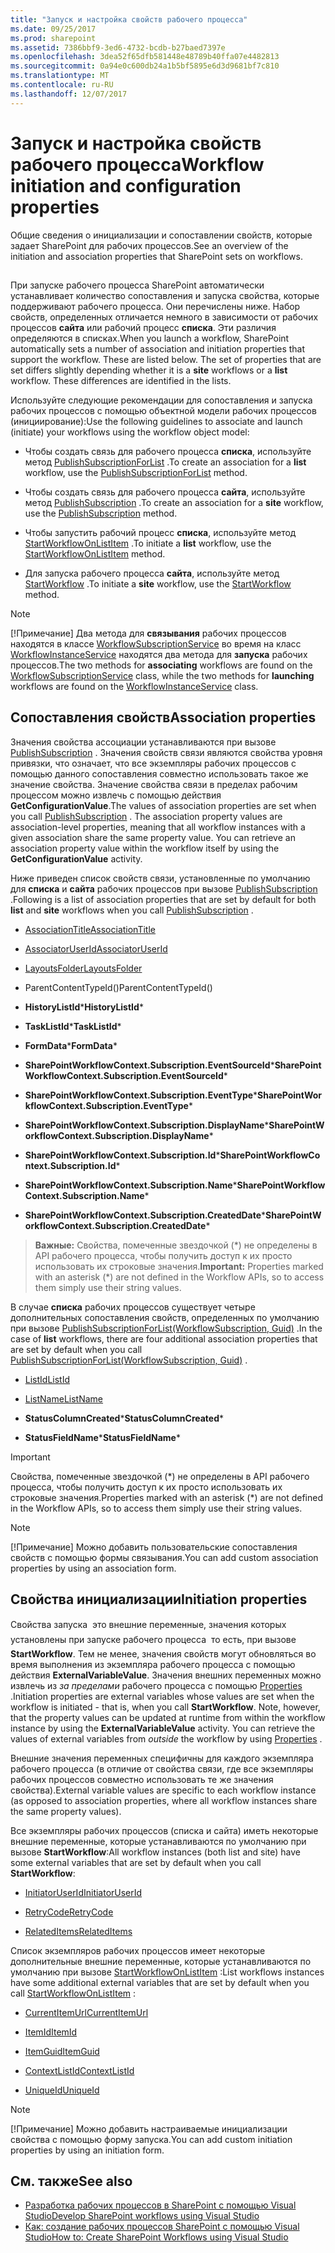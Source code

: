 ```yaml
---
title: "Запуск и настройка свойств рабочего процесса"
ms.date: 09/25/2017
ms.prod: sharepoint
ms.assetid: 7386bbf9-3ed6-4732-bcdb-b27baed7397e
ms.openlocfilehash: 3dea52f65dfb581448e48789b40ffa07e4482813
ms.sourcegitcommit: 0a94e0c600db24a1b5bf5895e6d3d9681bf7c810
ms.translationtype: MT
ms.contentlocale: ru-RU
ms.lasthandoff: 12/07/2017
---
```

# <a name="workflow-initiation-and-configuration-properties"></a><span data-ttu-id="fe4bd-102">Запуск и настройка свойств рабочего процесса</span><span class="sxs-lookup"><span data-stu-id="fe4bd-102">Workflow initiation and configuration properties</span></span>
<span data-ttu-id="fe4bd-103">Общие сведения о инициализации и сопоставлении свойств, которые задает SharePoint для рабочих процессов.</span><span class="sxs-lookup"><span data-stu-id="fe4bd-103">See an overview of the initiation and association properties that SharePoint sets on workflows.</span></span>
## 

<span data-ttu-id="fe4bd-p101">При запуске рабочего процесса SharePoint автоматически устанавливает количество сопоставления и запуска свойства, которые поддерживают рабочего процесса. Они перечислены ниже. Набор свойств, определенных отличается немного в зависимости от рабочих процессов **сайта** или рабочий процесс **списка**. Эти различия определяются в списках.</span><span class="sxs-lookup"><span data-stu-id="fe4bd-p101">When you launch a workflow, SharePoint automatically sets a number of association and initiation properties that support the workflow. These are listed below. The set of properties that are set differs slightly depending whether it is a **site** workflows or a **list** workflow. These differences are identified in the lists.</span></span>
  
    
    
<span data-ttu-id="fe4bd-108">Используйте следующие рекомендации для сопоставления и запуска рабочих процессов с помощью объектной модели рабочих процессов (инициирование):</span><span class="sxs-lookup"><span data-stu-id="fe4bd-108">Use the following guidelines to associate and launch (initiate) your workflows using the workflow object model:</span></span>
  
    
    

- <span data-ttu-id="fe4bd-109">Чтобы создать связь для рабочего процесса **списка**, используйте метод [PublishSubscriptionForList](https://msdn.microsoft.com/library/Microsoft.SharePoint.WorkflowServices.WorkflowSubscriptionService.PublishSubscriptionForList.aspx) .</span><span class="sxs-lookup"><span data-stu-id="fe4bd-109">To create an association for a **list** workflow, use the [PublishSubscriptionForList](https://msdn.microsoft.com/library/Microsoft.SharePoint.WorkflowServices.WorkflowSubscriptionService.PublishSubscriptionForList.aspx) method.</span></span>
    
  
- <span data-ttu-id="fe4bd-110">Чтобы создать связь для рабочего процесса **сайта**, используйте метод [PublishSubscription](https://msdn.microsoft.com/library/Microsoft.SharePoint.WorkflowServices.WorkflowSubscriptionService.PublishSubscription.aspx) .</span><span class="sxs-lookup"><span data-stu-id="fe4bd-110">To create an association for a **site** workflow, use the [PublishSubscription](https://msdn.microsoft.com/library/Microsoft.SharePoint.WorkflowServices.WorkflowSubscriptionService.PublishSubscription.aspx) method.</span></span>
    
  
- <span data-ttu-id="fe4bd-111">Чтобы запустить рабочий процесс **списка**, используйте метод [StartWorkflowOnListItem](https://msdn.microsoft.com/library/Microsoft.SharePoint.WorkflowServices.WorkflowInstanceService.StartWorkflowOnListItem.aspx) .</span><span class="sxs-lookup"><span data-stu-id="fe4bd-111">To initiate a **list** workflow, use the [StartWorkflowOnListItem](https://msdn.microsoft.com/library/Microsoft.SharePoint.WorkflowServices.WorkflowInstanceService.StartWorkflowOnListItem.aspx) method.</span></span>
    
  
- <span data-ttu-id="fe4bd-112">Для запуска рабочего процесса **сайта**, используйте метод [StartWorkflow](https://msdn.microsoft.com/library/Microsoft.SharePoint.WorkflowServices.WorkflowInstanceService.StartWorkflow.aspx) .</span><span class="sxs-lookup"><span data-stu-id="fe4bd-112">To initiate a **site** workflow, use the [StartWorkflow](https://msdn.microsoft.com/library/Microsoft.SharePoint.WorkflowServices.WorkflowInstanceService.StartWorkflow.aspx) method.</span></span>
    
> [!NOTE] 
> <span data-ttu-id="fe4bd-113">[!Примечание] Два метода для **связывания** рабочих процессов находятся в классе [WorkflowSubscriptionService](https://msdn.microsoft.com/library/Microsoft.SharePoint.WorkflowServices.WorkflowSubscriptionService.aspx) во время на класс [WorkflowInstanceService](https://msdn.microsoft.com/library/Microsoft.SharePoint.WorkflowServices.WorkflowInstanceService.aspx) находятся два метода для **запуска** рабочих процессов.</span><span class="sxs-lookup"><span data-stu-id="fe4bd-113">The two methods for **associating** workflows are found on the [WorkflowSubscriptionService](https://msdn.microsoft.com/library/Microsoft.SharePoint.WorkflowServices.WorkflowSubscriptionService.aspx) class, while the two methods for **launching** workflows are found on the [WorkflowInstanceService](https://msdn.microsoft.com/library/Microsoft.SharePoint.WorkflowServices.WorkflowInstanceService.aspx) class.</span></span>
  
    
    


## <a name="association-properties"></a><span data-ttu-id="fe4bd-114">Сопоставления свойств</span><span class="sxs-lookup"><span data-stu-id="fe4bd-114">Association properties</span></span>

<span data-ttu-id="fe4bd-p102">Значения свойства ассоциации устанавливаются при вызове  [PublishSubscription](https://msdn.microsoft.com/library/Microsoft.SharePoint.WorkflowServices.WorkflowSubscriptionService.PublishSubscription.aspx) . Значения свойств связи являются свойства уровня привязки, что означает, что все экземпляры рабочих процессов с помощью данного сопоставления совместно использовать такое же значение свойства. Значение свойства связи в пределах рабочим процессом можно извлечь с помощью действия **GetConfigurationValue**.</span><span class="sxs-lookup"><span data-stu-id="fe4bd-p102">The values of association properties are set when you call  [PublishSubscription](https://msdn.microsoft.com/library/Microsoft.SharePoint.WorkflowServices.WorkflowSubscriptionService.PublishSubscription.aspx) . The association property values are association-level properties, meaning that all workflow instances with a given association share the same property value. You can retrieve an association property value within the workflow itself by using the **GetConfigurationValue** activity.</span></span>
  
    
    
<span data-ttu-id="fe4bd-118">Ниже приведен список свойств связи, установленные по умолчанию для **списка** и **сайта** рабочих процессов при вызове [PublishSubscription](https://msdn.microsoft.com/library/Microsoft.SharePoint.WorkflowServices.WorkflowSubscriptionService.PublishSubscription.aspx) .</span><span class="sxs-lookup"><span data-stu-id="fe4bd-118">Following is a list of association properties that are set by default for both **list** and **site** workflows when you call [PublishSubscription](https://msdn.microsoft.com/library/Microsoft.SharePoint.WorkflowServices.WorkflowSubscriptionService.PublishSubscription.aspx) .</span></span>
  
    
    

-  [<span data-ttu-id="fe4bd-119">AssociationTitle</span><span class="sxs-lookup"><span data-stu-id="fe4bd-119">AssociationTitle</span></span>](https://msdn.microsoft.com/library/Microsoft.SharePoint.WorkflowServices.WorkflowConfigurationPropertyName.AssociationTitle.aspx)
    
  
-  [<span data-ttu-id="fe4bd-120">AssociatorUserId</span><span class="sxs-lookup"><span data-stu-id="fe4bd-120">AssociatorUserId</span></span>](https://msdn.microsoft.com/library/Microsoft.SharePoint.WorkflowServices.WorkflowConfigurationPropertyName.AssociatorUserId.aspx)
    
  
-  [<span data-ttu-id="fe4bd-121">LayoutsFolder</span><span class="sxs-lookup"><span data-stu-id="fe4bd-121">LayoutsFolder</span></span>](https://msdn.microsoft.com/library/Microsoft.SharePoint.WorkflowServices.WorkflowConfigurationPropertyName.LayoutsFolder.aspx)
    
  
-  <span data-ttu-id="fe4bd-122">ParentContentTypeId()</span><span class="sxs-lookup"><span data-stu-id="fe4bd-122">ParentContentTypeId()</span></span>
    
  
- <span data-ttu-id="fe4bd-123">**HistoryListId***</span><span class="sxs-lookup"><span data-stu-id="fe4bd-123">**HistoryListId***</span></span>
    
  
- <span data-ttu-id="fe4bd-124">**TaskListId***</span><span class="sxs-lookup"><span data-stu-id="fe4bd-124">**TaskListId***</span></span>
    
  
- <span data-ttu-id="fe4bd-125">**FormData***</span><span class="sxs-lookup"><span data-stu-id="fe4bd-125">**FormData***</span></span>
    
  
- <span data-ttu-id="fe4bd-126">**SharePointWorkflowContext.Subscription.EventSourceId***</span><span class="sxs-lookup"><span data-stu-id="fe4bd-126">**SharePointWorkflowContext.Subscription.EventSourceId***</span></span>
    
  
- <span data-ttu-id="fe4bd-127">**SharePointWorkflowContext.Subscription.EventType***</span><span class="sxs-lookup"><span data-stu-id="fe4bd-127">**SharePointWorkflowContext.Subscription.EventType***</span></span>
    
  
- <span data-ttu-id="fe4bd-128">**SharePointWorkflowContext.Subscription.DisplayName***</span><span class="sxs-lookup"><span data-stu-id="fe4bd-128">**SharePointWorkflowContext.Subscription.DisplayName***</span></span>
    
  
- <span data-ttu-id="fe4bd-129">**SharePointWorkflowContext.Subscription.Id***</span><span class="sxs-lookup"><span data-stu-id="fe4bd-129">**SharePointWorkflowContext.Subscription.Id***</span></span>
    
  
- <span data-ttu-id="fe4bd-130">**SharePointWorkflowContext.Subscription.Name***</span><span class="sxs-lookup"><span data-stu-id="fe4bd-130">**SharePointWorkflowContext.Subscription.Name***</span></span>
    
  
- <span data-ttu-id="fe4bd-131">**SharePointWorkflowContext.Subscription.CreatedDate***</span><span class="sxs-lookup"><span data-stu-id="fe4bd-131">**SharePointWorkflowContext.Subscription.CreatedDate***</span></span>
    
  

> <span data-ttu-id="fe4bd-132">**Важные:** Свойства, помеченные звездочкой (\*) не определены в API рабочего процесса, чтобы получить доступ к их просто использовать их строковые значения.</span><span class="sxs-lookup"><span data-stu-id="fe4bd-132">**Important:** Properties marked with an asterisk (\*) are not defined in the Workflow APIs, so to access them simply use their string values.</span></span> 
  
    
    

<span data-ttu-id="fe4bd-133">В случае **списка** рабочих процессов существует четыре дополнительных сопоставления свойств, определенных по умолчанию при вызове [PublishSubscriptionForList(WorkflowSubscription, Guid)](https://msdn.microsoft.com/library/Microsoft.SharePoint.WorkflowServices.WorkflowSubscriptionService.PublishSubscriptionForList.aspx) .</span><span class="sxs-lookup"><span data-stu-id="fe4bd-133">In the case of **list** workflows, there are four additional association properties that are set by default when you call [PublishSubscriptionForList(WorkflowSubscription, Guid)](https://msdn.microsoft.com/library/Microsoft.SharePoint.WorkflowServices.WorkflowSubscriptionService.PublishSubscriptionForList.aspx) .</span></span>
  
    
    

-  [<span data-ttu-id="fe4bd-134">ListId</span><span class="sxs-lookup"><span data-stu-id="fe4bd-134">ListId</span></span>](https://msdn.microsoft.com/library/Microsoft.SharePoint.WorkflowServices.WorkflowConfigurationPropertyName.ListId.aspx)
    
  
-  [<span data-ttu-id="fe4bd-135">ListName</span><span class="sxs-lookup"><span data-stu-id="fe4bd-135">ListName</span></span>](https://msdn.microsoft.com/library/Microsoft.SharePoint.WorkflowServices.WorkflowConfigurationPropertyName.ListName.aspx)
    
  
- <span data-ttu-id="fe4bd-136">**StatusColumnCreated***</span><span class="sxs-lookup"><span data-stu-id="fe4bd-136">**StatusColumnCreated***</span></span>
    
  
- <span data-ttu-id="fe4bd-137">**StatusFieldName***</span><span class="sxs-lookup"><span data-stu-id="fe4bd-137">**StatusFieldName***</span></span>
    
  

> [!IMPORTANT] 
> <span data-ttu-id="fe4bd-138">Свойства, помеченные звездочкой (\*) не определены в API рабочего процесса, чтобы получить доступ к их просто использовать их строковые значения.</span><span class="sxs-lookup"><span data-stu-id="fe4bd-138">Properties marked with an asterisk (\*) are not defined in the Workflow APIs, so to access them simply use their string values.</span></span> 
  
> [!NOTE] 
> <span data-ttu-id="fe4bd-139">[!Примечание] Можно добавить пользовательские сопоставления свойств с помощью формы связывания.</span><span class="sxs-lookup"><span data-stu-id="fe4bd-139">You can add custom association properties by using an association form.</span></span> 
  
    
    


## <a name="initiation-properties"></a><span data-ttu-id="fe4bd-140">Свойства инициализации</span><span class="sxs-lookup"><span data-stu-id="fe4bd-140">Initiation properties</span></span>

<span data-ttu-id="fe4bd-p103">Свойства запуска  это внешние переменные, значения которых установлены при запуске рабочего процесса  то есть, при вызове **StartWorkflow**. Тем не менее, значения свойств могут обновляться во время выполнения из экземпляра рабочего процесса с помощью действия **ExternalVariableValue**. Значения внешних переменных можно извлечь из *за пределами*  рабочего процесса с помощью [Properties](https://msdn.microsoft.com/library/Microsoft.SharePoint.WorkflowServices.WorkflowInstance.Properties.aspx) .</span><span class="sxs-lookup"><span data-stu-id="fe4bd-p103">Initiation properties are external variables whose values are set when the workflow is initiated - that is, when you call **StartWorkflow**. Note, however, that the property values can be updated at runtime from within the workflow instance by using the **ExternalVariableValue** activity. You can retrieve the values of external variables from *outside*  the workflow by using [Properties](https://msdn.microsoft.com/library/Microsoft.SharePoint.WorkflowServices.WorkflowInstance.Properties.aspx) .</span></span>
  
    
    
<span data-ttu-id="fe4bd-144">Внешние значения переменных специфичны для каждого экземпляра рабочего процесса (в отличие от свойства связи, где все экземпляры рабочих процессов совместно использовать те же значения свойства).</span><span class="sxs-lookup"><span data-stu-id="fe4bd-144">External variable values are specific to each workflow instance (as opposed to association properties, where all workflow instances share the same property values).</span></span> 
  
    
    
<span data-ttu-id="fe4bd-145">Все экземпляры рабочих процессов (списка и сайта) иметь некоторые внешние переменные, которые устанавливаются по умолчанию при вызове **StartWorkflow**:</span><span class="sxs-lookup"><span data-stu-id="fe4bd-145">All workflow instances (both list and site) have some external variables that are set by default when you call **StartWorkflow**:</span></span>
  
    
    

-  [<span data-ttu-id="fe4bd-146">InitiatorUserId</span><span class="sxs-lookup"><span data-stu-id="fe4bd-146">InitiatorUserId</span></span>](https://msdn.microsoft.com/library/Microsoft.SharePoint.WorkflowServices.ExternalVariableName.InitiatorUserId.aspx)
    
  
-  [<span data-ttu-id="fe4bd-147">RetryCode</span><span class="sxs-lookup"><span data-stu-id="fe4bd-147">RetryCode</span></span>](https://msdn.microsoft.com/library/Microsoft.SharePoint.WorkflowServices.ExternalVariableName.RetryCode.aspx)
    
  
-  [<span data-ttu-id="fe4bd-148">RelatedItems</span><span class="sxs-lookup"><span data-stu-id="fe4bd-148">RelatedItems</span></span>](https://msdn.microsoft.com/library/Microsoft.SharePoint.WorkflowServices.ExternalVariableName.RelatedItems.aspx)
    
  
<span data-ttu-id="fe4bd-149">Список экземпляров рабочих процессов имеет некоторые дополнительные внешние переменные, которые устанавливаются по умолчанию при вызове  [StartWorkflowOnListItem](https://msdn.microsoft.com/library/Microsoft.SharePoint.WorkflowServices.WorkflowInstanceService.StartWorkflowOnListItem.aspx) :</span><span class="sxs-lookup"><span data-stu-id="fe4bd-149">List workflows instances have some additional external variables that are set by default when you call  [StartWorkflowOnListItem](https://msdn.microsoft.com/library/Microsoft.SharePoint.WorkflowServices.WorkflowInstanceService.StartWorkflowOnListItem.aspx) :</span></span>
  
    
    

-  [<span data-ttu-id="fe4bd-150">CurrentItemUrl</span><span class="sxs-lookup"><span data-stu-id="fe4bd-150">CurrentItemUrl</span></span>](https://msdn.microsoft.com/library/Microsoft.SharePoint.WorkflowServices.ExternalVariableName.CurrentItemUrl.aspx)
    
  
-  [<span data-ttu-id="fe4bd-151">ItemId</span><span class="sxs-lookup"><span data-stu-id="fe4bd-151">ItemId</span></span>](https://msdn.microsoft.com/library/Microsoft.SharePoint.WorkflowServices.ExternalVariableName.ItemId.aspx)
    
  
-  [<span data-ttu-id="fe4bd-152">ItemGuid</span><span class="sxs-lookup"><span data-stu-id="fe4bd-152">ItemGuid</span></span>](https://msdn.microsoft.com/library/Microsoft.SharePoint.WorkflowServices.ExternalVariableName.ItemGuid.aspx)
    
  
-  [<span data-ttu-id="fe4bd-153">ContextListId</span><span class="sxs-lookup"><span data-stu-id="fe4bd-153">ContextListId</span></span>](https://msdn.microsoft.com/library/Microsoft.SharePoint.WorkflowServices.ExternalVariableName.ContextListId.aspx)
    
  
-  [<span data-ttu-id="fe4bd-154">UniqueId</span><span class="sxs-lookup"><span data-stu-id="fe4bd-154">UniqueId</span></span>](https://msdn.microsoft.com/library/Microsoft.SharePoint.WorkflowServices.ExternalVariableName.UniqueId.aspx)
    
> [!NOTE] 
> <span data-ttu-id="fe4bd-155">[!Примечание] Можно добавить настраиваемые инициализации свойства с помощью форму запуска.</span><span class="sxs-lookup"><span data-stu-id="fe4bd-155">You can add custom initiation properties by using an initiation form.</span></span> 
  
    
    


## <a name="see-also"></a><span data-ttu-id="fe4bd-156">См. также</span><span class="sxs-lookup"><span data-stu-id="fe4bd-156">See also</span></span>
<span data-ttu-id="fe4bd-157"><a name="bk_addresources"> </a></span><span class="sxs-lookup"><span data-stu-id="fe4bd-157"><a name="bk_addresources"> </a></span></span>

-  [<span data-ttu-id="fe4bd-158">Разработка рабочих процессов в SharePoint с помощью Visual Studio</span><span class="sxs-lookup"><span data-stu-id="fe4bd-158">Develop SharePoint workflows using Visual Studio</span></span>](develop-sharepoint-workflows-using-visual-studio.md)
-  [<span data-ttu-id="fe4bd-159">Как: создание рабочих процессов SharePoint с помощью Visual Studio</span><span class="sxs-lookup"><span data-stu-id="fe4bd-159">How to: Create SharePoint Workflows using Visual Studio</span></span>](how-to-create-sharepoint-workflows-using-visual-studio.md)
    
  

  
    
    

